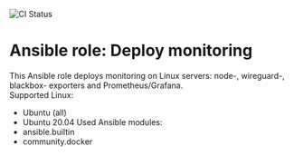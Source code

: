 ![CI Status](https://github.com/Ark4diiV/arole_linux_monitoring/actions/workflows/github-actions-lint.yml/badge.svg)
# Ansible role: Deploy monitoring
This Ansible role deploys monitoring on Linux servers: node-, wireguard-, blackbox- exporters and Prometheus/Grafana.   
Supported Linux:
- Ubuntu (all)
- Ubuntu 20.04
Used Ansible modules:
- ansible.builtin
- community.docker
